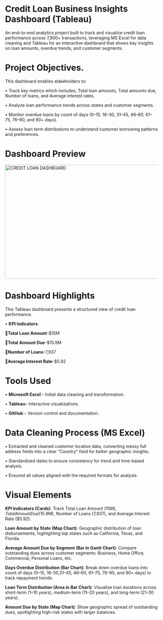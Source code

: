 # Credit Loan Business Insights Dashboard (Tableau)

An end-to-end analytics project built to track and visualize credit loan performance across 7,900+ transactions, leveraging MS Excel for data cleaning and Tableau for an interactive dashboard that shows key insights on loan amounts, overdue trends, and customer segments.

# Project Objectives.

This dashboard enables stakeholders to:

•	Track key metrics which includes; Total loan amounts, Total amounts due, Number of loans, and Average interest rates.

•	Analyze loan performance trends across states and customer segments.

•	Monitor overdue loans by count of days (0–15, 16–30, 31–45, 46–60, 61–75, 76–90, and 90+ days).

•	Assess loan term distributions to understand customer borrowing patterns and preferences.

# Dashboard Preview

<img width="599" height="376" alt="CREDIT LOAN DASHBOARD" src="https://github.com/user-attachments/assets/fba656db-e939-4fab-b625-e3540b0cdf46" />


# Dashboard Highlights

This Tableau dashboard presents a structured view of credit loan performance.

•	**KPI Indicators**:

**Total Loan Amount**-$15M 

**Total Amount Due**-$15.9M

**Number of Loans**-7,937

**Average Interest Rate**-$5.92


# Tools Used

•	**Microsoft Excel** – Initial data cleaning and transformation.

•	**Tableau**– Interactive visualizations.

•	**GitHub** – Version control and documentation.

# Data Cleaning Process (MS Excel)

• Extracted and cleaned customer location data, converting messy full address fields into a clear "Country" field for better geographic insights.

•	Standardized dates to ensure consistency for trend and time-based analysis.

•	Ensured all values aligned with the required formats for analysis.


# Visual Elements

**KPI Indicators (Cards)**: Track Total Loan Amount ($15M), Total Amount Due ($15.9M), Number of Loans (7,937), and Average Interest Rate ($5.92).

**Loan Amount by State (Map Chart)**: Geographic distribution of loan disbursements, highlighting top states such as California, Texas, and Florida.

**Average Amount Due by Segment (Bar in Gantt Chart)**: Compare outstanding dues across customer segments: Business, Home Office, Commercial, Personal Loans, etc.

**Days Overdue Distribution (Bar Chart)**: Break down overdue loans into count of days (0–15, 16–30,31–45, 46–60, 61–75, 76–90, and 90+ days) to track repayment trends.

**Loan Term Distribution (Area in Bar Chart)**: Visualize loan durations across short-term (1–10 years), medium-term (11–20 years), and long-term (21–30 years).

**Amount Due by State (Map Chart)**: Show geographic spread of outstanding dues, spotlighting high-risk states with larger balances.





